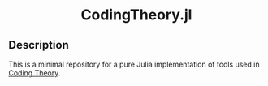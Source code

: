 <h1 align="center">
    CodingTheory.jl
</h1>


## Description
This is a minimal repository for a pure Julia implementation of tools used in [Coding Theory](https://en.wikipedia.org/wiki/Coding_theory).
